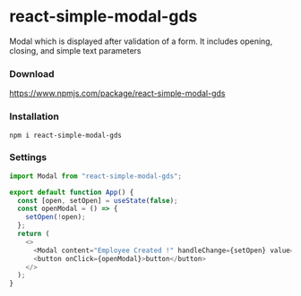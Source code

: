 # react-simple-modal-gds

Modal which is displayed after validation of a form. It includes opening, closing, and simple text parameters

### Download

https://www.npmjs.com/package/react-simple-modal-gds

### Installation

`npm i react-simple-modal-gds`

### Settings

```javascript
import Modal from "react-simple-modal-gds";

export default function App() {
  const [open, setOpen] = useState(false);
  const openModal = () => {
    setOpen(!open);
  };
  return (
    <>
      <Modal content="Employee Created !" handleChange={setOpen} value={open} />
      <button onClick={openModal}>button</button>
    </>
  );
}
```

